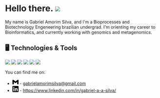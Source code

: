 # Hello there. <img src="https://media.giphy.com/media/iigp4VDyf5dCLRlGkm/giphy.gif" width="40px">

My name is Gabriel Amorim Silva, and I'm a Bioprocesses and Biotechnology Engeneering brazilian undergrad. I'm orienting my career to Bioinformatics, and currently working with genomics and metagenomics.

## 🖥️ Technologies & Tools
![](https://img.shields.io/badge/OS-Linux-informational?style=flat&logo=linux&logoColor=white&color=1e8360)
![](https://img.shields.io/badge/Distro-Pop_os-informational?style=flat&logo=ubuntu&logoColor=white&color=1e8360)
![](https://img.shields.io/badge/Code-Python-informational?style=flat&logo=python&logoColor=white&color=1e8360)
![](https://img.shields.io/badge/Shell-Bash-informational?style=flat&logo=gnu-bash&logoColor=white&color=1e8360)
![](https://img.shields.io/badge/Editor-VS_Code-informational?style=flat&logo=visual-studio-code&logoColor=white&color=1e8360)
![](https://img.shields.io/badge/Tools-Anaconda-informational?style=flat&logo=anaconda&logoColor=white&color=1e8360)

You can find me on: 
* <img src="gmail.svg" width="20px" alt="Gmail"> - gabrielamorimsilva@gmail.com
* <img src="linkedin.svg" width="20px" alt="Linkedin"> - https://www.linkedin.com/in/gabriel-a-a-silva/
